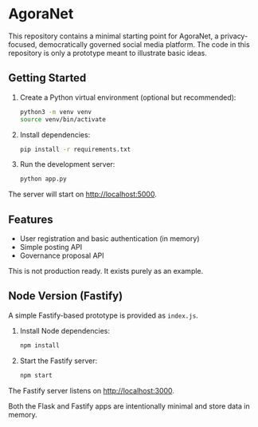 # AgoraNet

This repository contains a minimal starting point for AgoraNet, a privacy-focused, democratically governed social media platform. The code in this repository is only a prototype meant to illustrate basic ideas.

## Getting Started

1. Create a Python virtual environment (optional but recommended):

   ```bash
   python3 -m venv venv
   source venv/bin/activate
   ```

2. Install dependencies:

   ```bash
   pip install -r requirements.txt
   ```

3. Run the development server:

   ```bash
   python app.py
   ```

The server will start on <http://localhost:5000>.

## Features

- User registration and basic authentication (in memory)
- Simple posting API
- Governance proposal API

This is not production ready. It exists purely as an example.

## Node Version (Fastify)

A simple Fastify-based prototype is provided as `index.js`.

1. Install Node dependencies:

   ```bash
   npm install
   ```

2. Start the Fastify server:

   ```bash
   npm start
   ```

The Fastify server listens on <http://localhost:3000>.

Both the Flask and Fastify apps are intentionally minimal and store data in memory.
